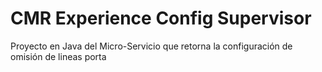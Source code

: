 # CMR Experience Config Supervisor

Proyecto en Java del Micro-Servicio que retorna la configuración de omisión de lineas porta
